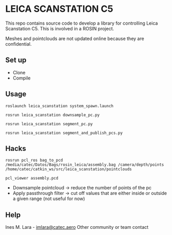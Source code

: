 # LEICA SCANSTATION C5 #

This repo contains source code to develop a library for controlling Leica Scanstation C5.
This is involved in a ROSIN project.

Meshes and pointclouds are not updated online because they are confidential.

## Set up ##

* Clone
* Compile

## Usage ##

    roslaunch leica_scanstation system_spawn.launch

    rosrun leica_scanstation downsample_pc.py
    
    rosrun leica_scanstation segment_pc.py
    
    rosrun leica_scanstation segment_and_publish_pcs.py

## Hacks ##

    rosrun pcl_ros bag_to_pcd /media/catec/Datos/Bags/rosin_leica/assembly.bag /camera/depth/points /home/catec/catkin_ws/src/leica_scanstation/pointclouds

    pcl_viewer assembly.pcd

* Downsample pointcloud     -> reduce the number of points of the pc
* Apply passthrough filter  -> cut off values that are either inside or outside a given range (not useful for now)

## Help ##
Ines M. Lara - imlara@catec.aero
Other community or team contact